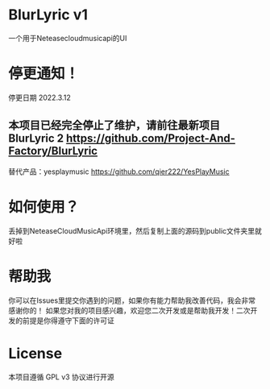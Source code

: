 # BlurLyric v1
一个用于Neteasecloudmusicapi的UI

# 停更通知！
停更日期 2022.3.12
## 本项目已经完全停止了维护，请前往最新项目BlurLyric 2 https://github.com/Project-And-Factory/BlurLyric

<a herf="https://github.com/qier222/YesPlayMusic">替代产品：yesplaymusic https://github.com/qier222/YesPlayMusic</a>

# 如何使用？
丢掉到NeteaseCloudMusicApi环境里，然后复制上面的源码到public文件夹里就好啦

# 帮助我
你可以在Issues里提交你遇到的问题，如果你有能力帮助我改善代码，我会非常感谢你的！
如果您对我的项目感兴趣，欢迎您二次开发或是帮助我开发！二次开发的前提是你得遵守下面的许可证

# License
本项目遵循 GPL v3 协议进行开源
